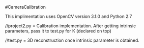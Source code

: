 #CameraCalibration

This implimentation uses OpenCV version 3.1.0 and Python 2.7

//project2.py = Calibration implementation. After getting intrinsic parameters, pass it to test.py for K (declared on top)

//test.py = 3D reconstruction once intrinsic parameter is obtained. 
